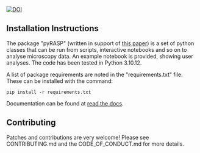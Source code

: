 [![DOI](https://zenodo.org/badge/DOI/10.5281/zenodo.10723155.svg)](https://doi.org/10.5281/zenodo.10723155)


## Installation Instructions

The package "pyRASP" (written in support of [this paper](https://doi.org/10.1021/acs.jpcb.4c00174)) is a set of python classes that can be run from scripts, interactive notebooks and so on to analyse microscopy data. An example notebook is provided, showing user analyses. The code has been tested in Python 3.10.12.

A list of package requirements are noted in the "requirements.txt" file. These can be installed with the command:

`pip install -r requirements.txt`

Documentation can be found at [read the docs](https://pyrasp.readthedocs.io/).

## Contributing

Patches and contributions are very welcome! Please see CONTRIBUTING.md and the CODE_OF_CONDUCT.md for more details.